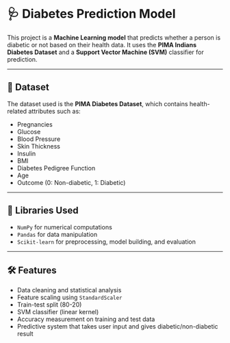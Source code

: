 # 🩺 Diabetes Prediction Model

This project is a **Machine Learning model** that predicts whether a person is diabetic or not based on their health data. It uses the **PIMA Indians Diabetes Dataset** and a **Support Vector Machine (SVM)** classifier for prediction.

---

## 📁 Dataset

The dataset used is the **PIMA Diabetes Dataset**, which contains health-related attributes such as:

- Pregnancies
- Glucose
- Blood Pressure
- Skin Thickness
- Insulin
- BMI
- Diabetes Pedigree Function
- Age
- Outcome (0: Non-diabetic, 1: Diabetic)

---

## 🧪 Libraries Used

- `NumPy` for numerical computations  
- `Pandas` for data manipulation  
- `Scikit-learn` for preprocessing, model building, and evaluation  

---

## 🛠️ Features

- Data cleaning and statistical analysis
- Feature scaling using `StandardScaler`
- Train-test split (80-20)
- SVM classifier (linear kernel)
- Accuracy measurement on training and test data
- Predictive system that takes user input and gives diabetic/non-diabetic result
